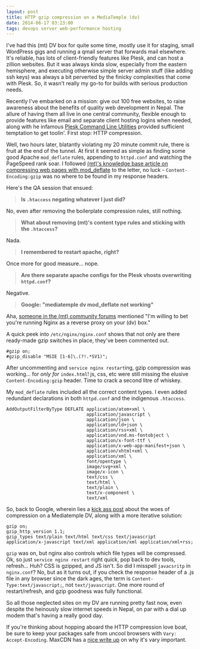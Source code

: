 ```yaml
---
layout: post
title: HTTP gzip compression on a MediaTemple (dv)
date: 2014-06-17 03:23:00
tags: devops server web-performance hosting
---
```


I've had this (mt) DV box for quite some time, mostly use it for staging, small WordPress gigs and running a qmail server that forwards mail elsewhere. It's reliable, has lots of client-friendly features like Plesk, and can host a zillion websites. But it was always kinda slow, especially from the eastern hemisphere, and executing otherwise simple server admin stuff (like adding ssh keys) was always a bit perverted by the finicky complexities that come with Plesk. So, it wasn't really my go-to for builds with serious production needs.

Recently I've embarked on a mission: give out 100 free websites, to raise awareness about the benefits of quality web development in Nepal. The allure of having them all live in one central community, flexible enough to provide features like email and separate client hosting logins when needed, along with he infamous [Plesk Command Line Utilities](http://download1.parallels.com/Plesk/PP11/11.0/Doc/en-US/online/plesk-unix-cli/) provided sufficient temptation to get toolin'. First stop: HTTP compression.

Well, two hours later, blatantly violating my 20 minute commit rule, there is fruit at the end of the tunnel. At first it seemed as simple as finding some good Apache `mod_deflate` rules, appending to `httpd.conf` and watching the PageSpeed rank soar. I followed [(mt)'s knowledge base article on compressing web pages with mod_deflate](http://kb.mediatemple.net/questions/1567/Compressing+web+pages+with+mod_deflate#dv) to the letter, no luck - `Content-Encoding:gzip` was no where to be found in my response headers.

Here's the QA session that ensued:

> __Is `.htaccess` negating whatever I just did?__

No, even after removing the boilerplate compression rules, still nothing.

> __What about removing (mt)'s content type rules and sticking with the `.htaccess`?__

Nada.

> __I remembered to restart apache, right?__

Once more for good measure... nope.

> __Are there separate apache configs for the Plesk vhosts overwriting `httpd.conf`?__

Negative.

> __Google: "mediatemple dv mod_deflate not working"__

Aha, [someone in the (mt) community forums](https://forum.mediatemple.net/topic/6979-mod-deflate-only-working-on-files-1kb-anyone-help-locate-the-issue/#entry37335) mentioned "I'm willing to bet you're running Nginx as a reverse proxy on your (dv) box."

A quick peek into `/etc/nginx/nginx.conf` shows that not only are there ready-made gzip switches in place, they've been commented out.

    #gzip on;
    #gzip_disable "MSIE [1-6]\.(?!.*SV1)";

After uncommenting and `service nginx restart`ing, gzip compression was working... for *only for* `index.html`! js, css, etc were still missing the elusive `Content-Encoding:gzip` header. Time to crack a second litre of whiskey.

My `mod_deflate` rules included all the correct content types. I even added redundant declarations in both `httpd.conf` and the indigenous `.htaccess`.

    AddOutputFilterByType DEFLATE application/atom+xml \
                                  application/javascript \
                                  application/json \
                                  application/ld+json \
                                  application/rss+xml \
                                  application/vnd.ms-fontobject \
                                  application/x-font-ttf \
                                  application/x-web-app-manifest+json \
                                  application/xhtml+xml \
                                  application/xml \
                                  font/opentype \
                                  image/svg+xml \
                                  image/x-icon \
                                  text/css \
                                  text/html \
                                  text/plain \
                                  text/x-component \
                                  text/xml

So, back to Google, wherein lies a [kick ass post](http://kickassability.com/apache-nginx-mod_deflate-gzip-compression-woes/) about the woes of compression on a Mediatemple DV, along with a more iterative solution:

    gzip on;
    gzip_http_version 1.1;
    gzip_types text/plain text/html text/css text/javascript application/x-javascript text/xml application/xml application/xml+rss;

`gzip` was on, but nginx also controls which file types will be compressed. Ok, so just `service nginx restart` right quick, pop back to dev tools, refresh... Huh? CSS is gzipped, and JS isn't. So did I misspell `javacsritp` in `nginx.conf`? No, but as it turns out, if you check the response header of a .js file in any browser since the dark ages, the term is `Content-Type:text/javascript;`, not `text/javascript`. One more round of restart/refresh, and gzip goodness was fully functional.

So all those neglected sites on my DV are running pretty fast now, even despite the heinously slow internet speeds in Nepal, on par with a dial up modem that's having a really good day.

If you're thinking about hopping aboard the HTTP compression love boat, be sure to keep your packages safe from uncool browsers with `Vary: Accept-Encoding`. MaxCDN has a [nice write up](http://blog.maxcdn.com/accept-encoding-its-vary-important/) on why it's vary important.
